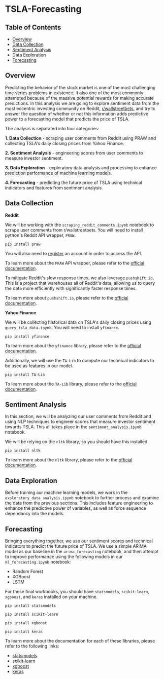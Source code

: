 # TSLA-Forecasting

## Table of Contents

- [Overview](#overview)
- [Data Collection](#data-collection)
- [Sentiment Analysis](#sentiment-analysis)
- [Data Exploration](#data-exploration)
- [Forecasting](#forecasting)

## Overview

Predicting the behavior of the stock market is one of the most challenging time series problems in existence. It also one of the most commonly attempted because of the massive potential rewards for making accurate predictions. In this analysis we are going to explore sentiment data from the most eccentric investing community on Reddit, [r/wallstreetbets](https://www.reddit.com/r/wallstreetbets/), and try to answer the question of whether or not this information adds predictive power to a forecasting model that predicts the price of TSLA.

The analysis is separated into four categories:

**1. Data Collection** - scraping user comments from Reddit using PRAW and collecting TSLA's daily closing prices from Yahoo Finance.

**2. Sentiment Analysis** - engineering scores from user comments to measure investor sentiment.

**3. Data Exploration** - exploratory data analysis and processing to enhance prediction performance of machine learning models.

**4. Forecasting** - predicting the future price of TSLA using technical indicators and features from sentiment analysis.

## Data Collection

**Reddit**

We will be working with the `scraping_reddit_comments.ipynb` notebook to scrape user comments from r/wallstreetbets. You will need to install python's Reddit API wrapper, `PRAW`.

```console
pip install praw
```

You will also need to [register](https://www.reddit.com/prefs/apps/) an account in order to access the API.

To learn more about the `PRAW` API wrapper, please refer to the [official documentation](https://praw.readthedocs.io/en/latest/).

To mitigate Reddit's slow response times, we also leverage `pushshift.io`. This is a project that warehouses all of Reddit's data, allowing us to query the data more efficiently with significantly faster response times.

To learn more about `pushshift.io`, please refer to the [official documentation](https://pushshift.io/api-parameters/).

**Yahoo Finance**

We will be collecting historical data on TSLA's daily closing prices using `query_tsla_data.ipynb`. You will need to install `yfinance`.

```console
pip install yfinance
```

To learn more about the `yfinance` library, please refer to the [official documentation](https://pypi.org/project/yfinance/).

Additionally, we will use the `TA-Lib` to compute our technical indicators to be used as features in our model. 

```console
pip install TA-Lib
```

To learn more about the `TA-Lib` library, please refer to the [official documentation](https://mrjbq7.github.io/ta-lib/doc_index.html).

## Sentiment Analysis

In this section, we will be analyzing our user comments from Reddit and using NLP techniques to engineer scores that measure investor sentiment towards TSLA. This all takes place in the `sentiment_analysis.ipynb` notebook.

We will be relying on the `nltk` library, so you should have this installed.

```console
pip install nltk
```

To learn more about the `nltk` library, please refer to the [official documentation](https://www.nltk.org/).

## Data Exploration

Before training our machine learning models, we work in the `exploratory_data_analysis.ipynb` notebook to further process and examine the data from the previous sections. This includes feature engineering to enhance the predictive power of variables, as well as force sequence dependancy into the models. 

## Forecasting

Bringing everything together, we use our sentiment scores and technical indicators to predict the future price of TSLA. We use a simple ARIMA model as our baseline in the `arima_forecasting` notebook, and then attempt to improve performance using the following models in our `ml_forecasting.ipynb` notebook:
- Random Forest
- XGBoost
- LSTM

For these final workbooks, you should have `statsmodels`, `scikit-learn`, `xgboost`, and `keras` installed on your machine. 

```console
pip install statsmodels
```

```console
pip install scikit-learn
```

```console
pip install xgboost
```

```console
pip install keras
```

To learn more about the documentation for each of these libraries, please refer to the following links:
- [statsmodels](https://www.statsmodels.org/stable/index.html)
- [scikit-learn](https://scikit-learn.org/stable/)
- [xgboost](https://xgboost.readthedocs.io/en/latest/)
- [keras](https://keras.io/about/)
